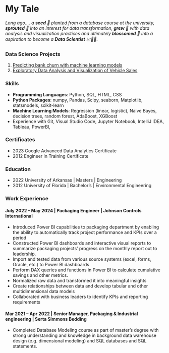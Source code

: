 # My Tale
*Long ago.... a **seed** 🌱 planted from a database course at the university, **sprouted** 🌿 into an interest for data transformation, **grew** 🌳 with data analysis and visualization practices and ultimately **blossomed** 🌸 into a aspiration to become a **Data Scientist** 📈👩‍🔬.*

### Data Science Projects
1. [Predicting bank churn with machine learning models](https://github.com/aprilhong/bankchurn)
2. [Exploratory Data Analysis and Visualization of Vehicle Sales](https://github.com/aprilhong/vehiclesales)


### Skills
- **Programming Languages**: Python, SQL, HTML, CSS
- **Python Packages**: numpy, Pandas, Scipy, seaborn, Matplotlib, statsmodels, scikit-learn
- **Machine Learning Models**: Regression (linear, logistic), Naive Bayes, decision trees, random forest, AdaBoost, XGBoost
- Experience with Git, Visual Studio Code, Jupyter Notebook, IntelliJ IDEA, Tableau, PowerBI, 

### Certificates
- 2023 Google Advanced Data Analytics Certificate
- 2012 Engineer in Training Certificate

### Education
- 2022 University of Arkansas | Masters | Engineering
- 2012 University of Florida | Bachelor’s | Environmental Engineering

### Work Experience
#### July 2022 – May 2024 | Packaging Engineer | Johnson Controls International
- Introduced Power BI capabilities to packaging department by enabling the ability to automatically track project performance and KPIs over a period 
- Constructed Power BI dashboards and interactive visual reports to summarize packaging projects’ progress on the monthly report out to leadership.
- Import and tested data from various source systems (excel, forms, Oracle, etc.) to Power BI dashboards
- Perform DAX queries and functions in Power BI to calculate cumulative savings and other metrics.
- Normalized raw data and transformed it into meaningful insights 
- Create relationships between data and develop tabular and other multidimensional data models
- Collaborated with business leaders to identify KPIs and reporting requirements 

#### Mar 2021 – Apr 2022 | Senior Manager, Packaging & Industrial engineering | Serta Simmons Bedding
- Completed Database Modeling course as part of master’s degree with strong understanding and knowledge in background data warehouse design (e.g. dimensional modeling) and SQL databases and SQL statements. 




